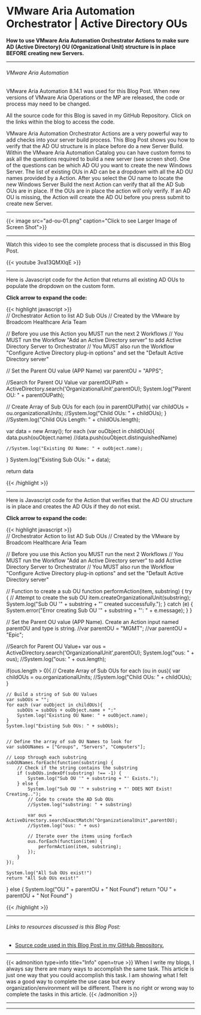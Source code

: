 # VMware Aria Automation Orchestrator | Active Directory OUs


**How to use VMware Aria Automation Orchestrator Actions to make sure AD (Active Directory) OU (Organizational Unit) structure is in place BEFORE creating new Servers.**

<!--more-->

---

###### VMware Aria Automation  

VMware Aria Automation 8.14.1 was used for this Blog Post. When new versions of VMware Aria Operations or the MP are released, the code or process may need to be changed.  

All the source code for this Blog is saved in my GitHub Repository. Click on the links within the blog to access the code.  

VMware Aria Automation Orchestrator Actions are a very powerful way to add checks into your server build process. This Blog Post shows you how to verify that the AD OU structure is in place before do a new Server Build. Within the VMware Aria Automation Catalog you can have custom forms to ask all the questions required to build a new server (see screen shot). One of the questions can be which AD OU you want to create the new Windows Server. The list of existing OUs in AD can be a dropdown with all the AD OU names provided by a Action. After you select the OU name to locate the new Windows Server Build the next Action can verify that all the AD Sub OUs are in place. If the OUs are in place the action will only verify. If an AD OU is missing, the Action will create the AD OU before you press submit to create new Server.  

---

{{< image src="ad-ou-01.png" caption="Click to see Larger Image of Screen Shot">}}  

---

Watch this video to see the complete process that is discussed in this Blog Post.  

{{< youtube 3va13QMXlqE >}}  

---

Here is Javascript code for the Action that returns all existing AD OUs to populate the dropdown on the custom form.  

**Click arrow to expand the code:**  

{{< highlight javascript >}}  
// Orchestrator Action to list AD Sub OUs
// Created by the VMware by Broadcom Healthcare Aria Team

// Before you use this Action you MUST run the next 2 Workflows
// You MUST run the Workflow "Add an Active Directory server" to add Active Directory Server to Orchestrator
// You MUST also run the Workflow "Configure Active Directory plug-in options" and set the "Default Active Directory server"

// Set the Parent OU value (APP Name)
var parentOU = "APPS";

//Search for Parent OU Value
var parentOUPath = ActiveDirectory.search('OrganizationalUnit',parentOU);
System.log("Parent OU: " + parentOUPath);

// Create Array of Sub OUs
for each (ou in parentOUPath){
    var childOUs = ou.organizationalUnits;
    //System.log("Child OUs: " + childOUs);
}
//System.log("Child OUs Length: " + childOUs.length);


var data = new Array();
for each (var ouObject in childOUs){
    data.push(ouObject.name)
    //data.push(ouObject.distinguishedName)
    
    //System.log("Existing OU Name: " + ouObject.name);
}
System.log("Existing Sub OUs: " + data);

return data

{{< /highlight >}}  

---

Here is Javascript code for the Action that verifies that the AD OU structure is in place and creates the AD OUs if they do not exist.  

**Click arrow to expand the code:**  

{{< highlight javascript >}}  
// Orchestrator Action to list AD Sub OUs
// Created by the VMware by Broadcom Healthcare Aria Team

// Before you use this Action you MUST run the next 2 Workflows
// You MUST run the Workflow "Add an Active Directory server" to add Active Directory Server to Orchestrator
// You MUST also run the Workflow "Configure Active Directory plug-in options" and set the "Default Active Directory server"

// Function to create a sub OU
function performAction(item, substring) {
    try {
        // Attempt to create the sub OU
        item.createOrganizationalUnit(substring);
        System.log("Sub OU '" + substring + "' created successfully.");
    } catch (e) {
        System.error("Error creating Sub OU '" + substring + "': " + e.message);
    }
}

// Set the Parent OU value (APP Name). Create an Action input named parentOU and type is string.
//var parentOU = "MGMT";
//var parentOU = "Epic";

//Search for Parent OU Value+
var ous = ActiveDirectory.search('OrganizationalUnit',parentOU);
System.log("ous: " + ous);
//System.log("ous: " + ous.length);

if(ous.length > 0){
    // Create Array of Sub OUs
    for each (ou in ous){
        var childOUs = ou.organizationalUnits;
        //System.log("Child OUs: " + childOUs);
    }

    // Build a string of Sub OU Values
    var subOUs = "";
    for each (var ouObject in childOUs){
        subOUs = subOUs + ouObject.name + ":"
        System.log("Existing OU Name: " + ouObject.name);
    }
    System.log("Existing Sub OUs: " + subOUs);


    // Define the array of sub OU Names to look for
    var subOUNames = ["Groups", "Servers", "Computers"];

    // Loop through each substring
    subOUNames.forEach(function(substring) {
        // Check if the string contains the substring
        if (subOUs.indexOf(substring) !== -1) {
            System.log("Sub OU '" + substring + "' Exists.");
        } else {
            System.log("Sub OU '" + substring + "' DOES NOT Exist! Creating..");
            // Code to create the AD Sub OUs
            //System.log("substring: " + substring)

            var ous = ActiveDirectory.searchExactMatch("OrganizationalUnit",parentOU);
            //System.log("ous: " + ous)

            // Iterate over the items using forEach
            ous.forEach(function(item) {
                performAction(item, substring);
            });
        }
    });

    System.log("All Sub OUs exist!")
    return "All Sub OUs exist!"

} else {
    System.log("OU " + parentOU + " Not Found")
    return "OU " + parentOU + " Not Found"
}

{{< /highlight >}}  



---

###### Links to resources discussed is this Blog Post:  
* [Source code used in this Blog Post in my GitHub Repository.](https://github.com/dalehassinger/unlocking-the-potential/tree/main/VMware-Aria-Automation/Actions)  

---

{{< admonition type=info title="Info" open=true >}}
When I write my blogs, I always say there are many ways to accomplish the same task. This article is just one way that you could accomplish this task. I am showing what I felt was a good way to complete the use case but every organization/environment will be different. There is no right or wrong way to complete the tasks in this article.
{{< /admonition >}}

---

<center>
<script type="text/javascript" src="https://cdnjs.buymeacoffee.com/1.0.0/button.prod.min.js" data-name="bmc-button" data-slug="dalehassinger" data-color="#FFDD00" data-emoji=""  data-font="Cookie" data-text="Buy me a coffee" data-outline-color="#000000" data-font-color="#000000" data-coffee-color="#ffffff" ></script>
</center>

---


